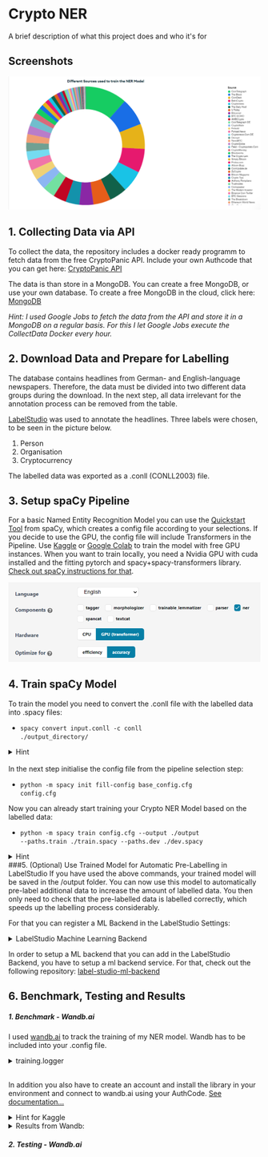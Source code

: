 
# Crypto NER

A brief description of what this project does and who it's for


## Screenshots
![App Screenshot](Readme/sources_fig.png)



## 1. Collecting Data via API 
To collect the data, the repository includes a docker ready programm to fetch data from the free CryptoPanic API. Include your own Authcode that you can get here: [CryptoPanic API](https://cryptopanic.com/developers/api/keys/)

The data is than store in a MongoDB. You can create a free MongoDB, or use your own database. To create a free MongoDB in the cloud, click here: [MongoDB](https://www.mongodb.com/)

*Hint: I used Google Jobs to fetch the data from the API and store it in a MongoDB on a regular basis. For this I let Google Jobs execute the CollectData Docker every hour.*


## 2. Download Data and Prepare for Labelling
The database contains headlines from German- and English-language newspapers. Therefore, the data must be divided into two different data groups during the download. In the next step, all data irrelevant for the annotation process can be removed from the table.

[LabelStudio](https://labelstud.io/) was used to annotate the headlines. Three labels were chosen, to be seen in the picture below.
1. Person
2. Organisation
3. Cryptocurrency

The labelled data was exported as a .conll (CONLL2003) file. 

## 3. Setup spaCy Pipeline
For a basic Named Entity Recognition Model you can use the [Quickstart Tool](https://spacy.io/usage/training#quickstart) from spaCy, which creates a config file according to your selections. If you decide to use the GPU, the config file will include Transformers in the Pipeline. Use [Kaggle](https://www.kaggle.com/) or [Google Colab](https://colab.research.google.com/) to train the model with free GPU instances. When you want to train locally, you need a Nvidia GPU with cuda installed and the fitting pytorch and spacy+spacy-transformers library. [Check out spaCy instructions for that](https://spacy.io/usage).


![spaCy Quickstart Pipeline](Readme/spaCy_pipeline_quickstart.png)

## 4. Train spaCy Model
To train the model you need to convert the .conll file with the labelled data into .spacy files:
- <code>spacy convert input.conll -c conll ./output_directory/</code>
<details><summary>Hint</summary>
In my setup it was necessary to edit the headline of the .conll file from LabelStuduio in orderto convert it to .spacy via the spaCy CLI.
- Add a O to the existing Headline in the .conll file 
-DOCSTART- -X- O 
to 
-DOCSTART- -X- O O
</details>
</br>
In the next step initialise the config file from the pipeline selection step:


- <code>python -m spacy init fill-config base_config.cfg config.cfg</code>

Now you can already start training your Crypto NER Model based on the labelled data:
- <code>python -m spacy train config.cfg --output ./output --paths.train ./train.spacy --paths.dev ./dev.spacy</code>

<details><summary>Hint</summary>
- If you have selected the GPU in the pipeline selection process, add <code>--gpu-id 0</code> to the end of the command above.
<br></br>
- If you are training your model on Google Colab or Kaggle, make sure the GPUs are activated. 
</details>  
###5. (Optional) Use Trained Model for Automatic Pre-Labelling in LabelStudio
If you have used the above commands, your trained model will be saved in the /output folder. 
You can now use this model to automatically pre-label additional data to increase the amount of labelled data. You then only need to check that the pre-labelled data is labelled correctly, which speeds up the labelling process considerably.

For that you can register a ML Backend in the LabelStudio Settings:
<details><summary>LabelStudio Machine Learning Backend</summary>

![ML](Readme/mlBackend_LabelStudio.png)
</details>

In order to setup a ML backend that you can add in the LabelStudio Backend, you have to setup a ml backend service. For that, check out the following repository: [label-studio-ml-backend](https://github.com/heartexlabs/label-studio-ml-backend)



## 6. Benchmark, Testing and Results

##### 1. Benchmark - Wandb.ai
I used [wandb.ai](https://wandb.ai/) to track the training of my NER model. Wandb has to be included into your .config file. 
<details><summary>training.logger</summary>
<code>
[training.logger]

#@loggers = "spacy.ConsoleLogger.v1"
#progress_bar = false
@loggers = "spacy.WandbLogger.v3"
project_name = "crypto-ner-ml-monitor"
remove_config_values = ["paths.train", "paths.dev", "corpora.train.path","corpora.dev.path"]
log_dataset_dir = "/kaggle/working/corpus"
model_log_interval = 1000</code>
</details>
<br></>

In addition you also have to create an account and install the library in your environment and connect to wandb.ai using your AuthCode. 
[See documentation...](https://docs.wandb.ai/quickstart)

<details><summary>Hint for Kaggle</summary>
In Kaggle it is not possible to enter the Authcode for wandb.ai into the CLI. You can use the Secrets Add-on and insert the keylike this:

<code>from kaggle_secrets import UserSecretsClient
import wandb
user_secrets = UserSecretsClient()
wandb_api = user_secrets.get_secret("CryptoNer") 
wandb.login(key=wandb_api)</code>
</details>

<details><summary>Results from Wandb:</summary>

## Precision
![Precision](Readme/f_score.svg)

## F-Score
![F-Score](Readme/precision.svg)

## Recall
![Recall](Readme/recall.svg)

</details>

##### 2. Testing - Wandb.ai